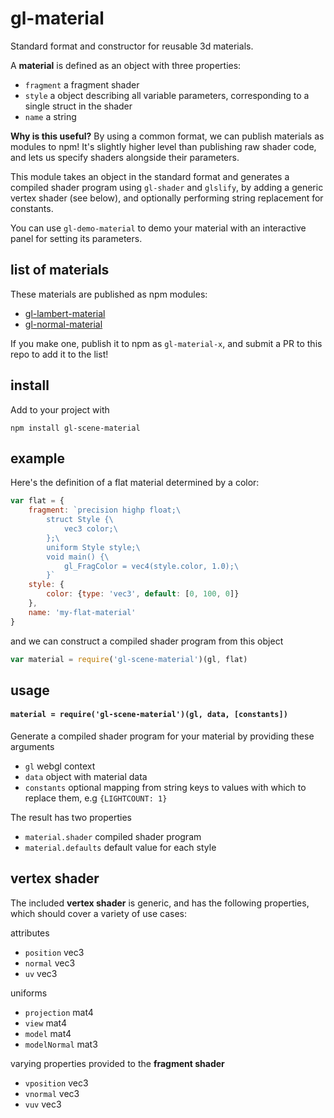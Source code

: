 # gl-material

Standard format and constructor for reusable 3d materials.

A **material** is defined as an object with three properties:
- `fragment` a fragment shader
- `style` a object describing all variable parameters, corresponding to a single struct in the shader
- `name` a string

**Why is this useful?** By using a common format, we can publish materials as modules to npm! It's slightly higher level than publishing raw shader code, and lets us specify shaders alongside their parameters. 

This module takes an object in the standard format and generates a compiled shader program using `gl-shader` and `glslify`, by adding a generic vertex shader (see below), and optionally performing string replacement for constants.

You can use `gl-demo-material` to demo your material with an interactive panel for setting its parameters.

## list of materials

These materials are published as npm modules:
- [gl-lambert-material](https://github.com/freeman-lab/gl-lambert-material)
- [gl-normal-material](https://github.com/freeman-lab/gl-normal-material)

If you make one, publish it to npm as `gl-material-x`, and submit a PR to this repo to add it to the list!

## install

Add to your project with
```
npm install gl-scene-material
```

## example

Here's the definition of a flat material determined by a color:

```javascript
var flat = {
	fragment: `precision highp float;\ 
		struct Style {\
			vec3 color;\
		};\
		uniform Style style;\
		void main() {\
			gl_FragColor = vec4(style.color, 1.0);\
		}`
	style: {
		color: {type: 'vec3', default: [0, 100, 0]}
	},
	name: 'my-flat-material'
}
```

and we can construct a compiled shader program from this object

```javascript
var material = require('gl-scene-material')(gl, flat)
```

## usage

#### `material = require('gl-scene-material')(gl, data, [constants])`

Generate a compiled shader program for your material by providing these arguments
- `gl` webgl context
- `data` object with material data
- `constants` optional mapping from string keys to values with which to replace them, e.g `{LIGHTCOUNT: 1}`

The result has two properties
- `material.shader` compiled shader program
- `material.defaults` default value for each style

## vertex shader

The included **vertex shader** is generic, and has the following properties, which should cover a variety of use cases:

attributes
- `position` vec3
- `normal` vec3
- `uv` vec3

uniforms
- `projection` mat4
- `view` mat4
- `model` mat4
- `modelNormal` mat3

varying properties provided to the **fragment shader**
- `vposition` vec3
- `vnormal` vec3
- `vuv` vec3